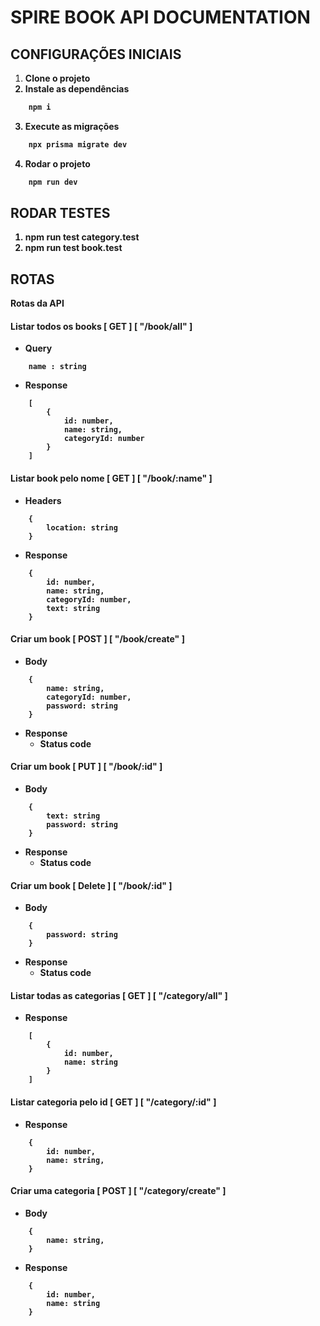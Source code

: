 # SPIRE BOOK API DOCUMENTATION

## CONFIGURAÇÕES INICIAIS
1. <b>Clone o projeto
2. <b>Instale as dependências
```bash
	npm i
```
3. <b>Execute as migrações
```bash
	npx prisma migrate dev	
```
4. <b>Rodar o projeto
```bash
	npm run dev
```

## RODAR TESTES
1. <b>npm run test category.test
2. <b>npm run test book.test

## ROTAS
Rotas da API
#### Listar todos os books [ GET ] [ "/book/all" ]
- Query
```
	name : string
  ```
- Response
```
	[
		{ 
			id: number, 
			name: string, 
			categoryId: number 
		}
	]
``` 

#### Listar book pelo nome [ GET ] [ "/book/:name" ]
- Headers
```
	{
		location: string
	}
```
- Response
```
	{ 
		id: number, 
		name: string, 
		categoryId: number,
		text: string
	}
``` 

#### Criar um book [ POST ] [ "/book/create" ]
- Body
```
	{
		name: string,
		categoryId: number,
		password: string
	}
```

- Response
	 - Status code

#### Criar um book [ PUT ] [ "/book/:id" ]
- Body
```
	{
		text: string
		password: string
	}
```
- Response
	 - Status code

#### Criar um book [ Delete ] [ "/book/:id" ]
- Body
```
	{
		password: string
	}
```
- Response
	 - Status code


#### Listar todas as categorias [ GET ] [ "/category/all" ]
- Response
```
	[
		{ 
			id: number, 
			name: string
		}
	]
``` 

#### Listar categoria pelo id [ GET ] [ "/category/:id" ]
- Response
```
	{ 
		id: number, 
		name: string, 
	}
``` 

#### Criar uma categoria [ POST ] [ "/category/create" ]
- Body
```
	{
		name: string,
	}
```

- Response
```
	{
		id: number,
		name: string
	}
```


